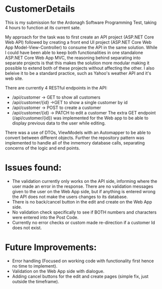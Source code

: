 # CustomerDetails
This is my submission for the Ardonagh Software Programming Test, taking 4 hours to function at its current sate.

My approach for the task was to first create an API project (ASP.NET Core Web API) followed by creating a front end UI project (ASP.NET Core Web App Model-View-Controller) to consume the API in the same solution.
While I could have been able to keep both functionalities in one standalone ASP.NET Core Web App MVC, the reasoning behind separating into separate projects is that this makes the solution more modular making it possible to extend both of these projects without affecting the other. I also beleive it to be a standard practice, such as Yahoo's weather API and it's web site.

There are currently 4 RESTful endpoints  in the API: 
- /api/customer -> GET to show all customers
- /api/customer/{id} ->GET to show a single customer by id
- /api/customer -> POST to create a customer
- /api/customer/{id} -> PATCH to edit a customer
The extra GET endpoint (/api/customer/{id}) was implemented for the Web app to be able to display previous data to the user while editing.

There was a use of DTOs, ViewModels with an Automapper to be able to convert between different objects.
Further the repository pattern was implemented to handle all of the inmemory database calls, separating concerns of the logic and end points.

# Issues found:
- The validation currently only works on the API side, informing where the user made an error in the response. There are no validation messages given to the user on the Web App side, but if anything is entered wrong the API does not make the users changes to its database.
- There is no back/cancel button in the edit and create on the Web App side.
- No validation check specifically to see if BOTH numbers and characters were entered into the Post Code.
- Currently no error checks or custom made re-direction if a customer Id does not exist.

# Future Improvements:
- Error handling (Focused on working code with functionality first hence no time to implement).
- Validation on the Web App side with dialogue.
- Adding cancel buttons for the edit and create pages (simple fix, just outside the timeframe).

